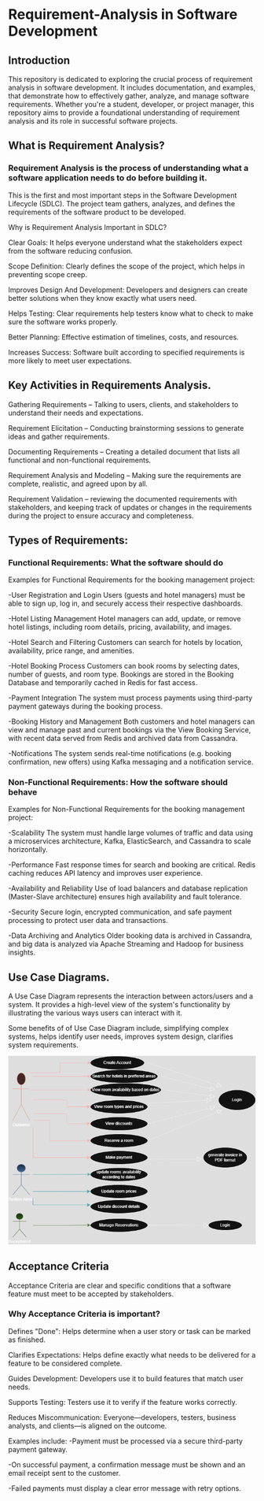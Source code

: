 # Requirement-Analysis in Software Development

## Introduction

This repository is dedicated to exploring the crucial process of requirement analysis in software development. It includes documentation, and examples, that demonstrate how to effectively gather, analyze, and manage software requirements. Whether you're a student, developer, or project manager, this repository aims to provide a foundational understanding of requirement analysis and its role in successful software projects.

## What is Requirement Analysis?

### Requirement Analysis is the process of understanding what a software application needs to do before building it. 
This is the first and most important steps in the Software Development Lifecycle (SDLC).
The project team gathers, analyzes, and defines the requirements of the software product to be developed.

Why is Requirement Analysis Important in SDLC?

Clear Goals: It helps everyone understand what the stakeholders expect from the software reducing confusion.

Scope Definition: Clearly defines the scope of the project, which helps in preventing scope creep.

Improves Design And Development: Developers and designers can create better solutions when they know exactly what users need.

Helps Testing: Clear requirements help testers know what to check to make sure the software works properly.

Better Planning: Effective estimation of timelines, costs, and resources.

Increases Success: Software built according to specified requirements is more likely to meet user expectations.

## Key Activities in Requirements Analysis.

Gathering Requirements – Talking to users, clients, and stakeholders to understand their needs and expectations. 

Requirement Elicitation – Conducting brainstorming sessions to generate ideas and gather requirements.

Documenting Requirements –  Creating a detailed document that lists all functional and non-functional requirements. 

Requirement Analysis and Modeling – Making sure the requirements are complete, realistic, and agreed upon by all.

Requirement Validation – reviewing the documented requirements with stakeholders, and keeping track of updates or changes in the requirements during the project to ensure accuracy and completeness.

## Types of Requirements:

### Functional Requirements: What the software should do 
Examples for Functional Requirements for the booking management project:

-User Registration and Login
Users (guests and hotel managers) must be able to sign up, log in, and securely access their respective dashboards.

-Hotel Listing Management
Hotel managers can add, update, or remove hotel listings, including room details, pricing, availability, and images.

-Hotel Search and Filtering
Customers can search for hotels by location, availability, price range, and amenities. 

-Hotel Booking Process
Customers can book rooms by selecting dates, number of guests, and room type. Bookings are stored in the Booking Database and temporarily cached in Redis for fast access.

-Payment Integration
The system must process payments using third-party payment gateways during the booking process.

-Booking History and Management
Both customers and hotel managers can view and manage past and current bookings via the View Booking Service, with recent data served from Redis and archived data from Cassandra.

-Notifications
The system sends real-time notifications (e.g. booking confirmation, new offers) using Kafka messaging and a notification service.

### Non-Functional Requirements: How the software should behave 
Examples for Non-Functional Requirements for the booking management project:

-Scalability
The system must handle large volumes of traffic and data using a microservices architecture, Kafka, ElasticSearch, and Cassandra to scale horizontally.

-Performance
Fast response times for search and booking are critical. Redis caching reduces API latency and improves user experience.

-Availability and Reliability
Use of load balancers and database replication (Master-Slave architecture) ensures high availability and fault tolerance.

-Security
Secure login, encrypted communication, and safe payment processing to protect user data and transactions.

-Data Archiving and Analytics
Older booking data is archived in Cassandra, and big data is analyzed via Apache Streaming and Hadoop for business insights.

## Use Case Diagrams.

A Use Case Diagram represents the interaction between actors/users and a system.
It provides a high-level view of the system's functionality by illustrating the various ways users can interact with it.

Some benefits of of Use Case Diagram include, simplifying complex systems, helps identify user needs, improves system design, clarifies system requirements.

![Use Case Diagram for the booking system](alx-booking-uc.png)

## Acceptance Criteria
Acceptance Criteria are clear and specific conditions that a software feature must meet to be accepted by stakeholders.

### Why Acceptance Criteria is important? 

Defines "Done": Helps determine when a user story or task can be marked as finished.

Clarifies Expectations: Helps define exactly what needs to be delivered for a feature to be considered complete.

Guides Development: Developers use it to build features that match user needs.

Supports Testing: Testers use it to verify if the feature works correctly.

Reduces Miscommunication: Everyone—developers, testers, business analysts, and clients—is aligned on the outcome.

Examples include:
-Payment must be processed via a secure third-party payment gateway.

-On successful payment, a confirmation message must be shown and an email receipt sent to the customer.

-Failed payments must display a clear error message with retry options.


